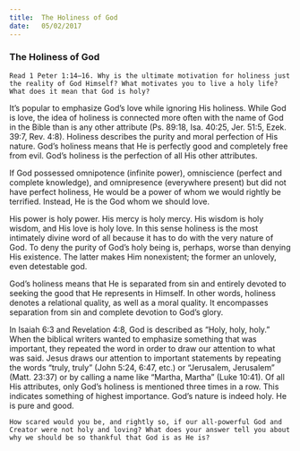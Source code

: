 ```yaml
---
title:  The Holiness of God
date:   05/02/2017
---
```


### The Holiness of God

`Read 1 Peter 1:14–16. Why is the ultimate motivation for holiness just the reality of God Himself? What motivates you to live a holy life? What does it mean that God is holy?`

It’s popular to emphasize God’s love while ignoring His holiness. While God is love, the idea of holiness is connected more often with the name of God in the Bible than is any other attribute (Ps. 89:18, Isa. 40:25, Jer. 51:5, Ezek. 39:7, Rev. 4:8). Holiness describes the purity and moral perfection of His nature. God’s holiness means that He is perfectly good and completely free from evil. God’s holiness is the perfection of all His other attributes. 

If God possessed omnipotence (infinite power), omniscience (perfect and complete knowledge), and omnipresence (everywhere present) but did not have perfect holiness, He would be a power of whom we would rightly be terrified. Instead, He is the God whom we should love. 

His power is holy power. His mercy is holy mercy. His wisdom is holy wisdom, and His love is holy love. In this sense holiness is the most intimately divine word of all because it has to do with the very nature of God. To deny the purity of God’s holy being is, perhaps, worse than denying His existence. The latter makes Him nonexistent; the former an unlovely, even detestable god. 

God’s holiness means that He is separated from sin and entirely devoted to seeking the good that He represents in Himself. In other words, holiness denotes a relational quality, as well as a moral quality. It encompasses separation from sin and complete devotion to God’s glory.

In Isaiah 6:3 and Revelation 4:8, God is described as “Holy, holy, holy.” When the biblical writers wanted to emphasize something that was important, they repeated the word in order to draw our attention to what was said. Jesus draws our attention to important statements by repeating the words “truly, truly” (John 5:24, 6:47, etc.) or “Jerusalem, Jerusalem” (Matt. 23:37) or by calling a name like “Martha, Martha” (Luke 10:41). Of all His attributes, only God’s holiness is mentioned three times in a row. This indicates something of highest importance. God’s nature is indeed holy. He is pure and good.

`How scared would you be, and rightly so, if our all-powerful God and Creator were not holy and loving? What does your answer tell you about why we should be so thankful that God is as He is?`